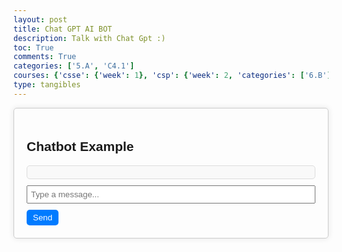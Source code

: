 ```yaml
---
layout: post
title: Chat GPT AI BOT
description: Talk with Chat Gpt :)
toc: True
comments: True
categories: ['5.A', 'C4.1']
courses: {'csse': {'week': 1}, 'csp': {'week': 2, 'categories': ['6.B']}, 'csa': {'week': 1}}
type: tangibles
---
```


<!DOCTYPE html>
<html lang="en">
<head>
  <meta charset="UTF-8">
  <meta name="viewport" content="width=device-width, initial-scale=1.0">
  <title>Chatbot Example</title>
  <style>
    body {
      font-family: Arial, sans-serif;
    }
    #chat-container {
      max-width: 600px;
      margin: 0 auto;
      padding: 20px;
      border: 1px solid #ccc;
      border-radius: 5px;
      box-shadow: 0 0 10px rgba(0, 0, 0, 0.1);
    }
    #chat-messages {
      margin-bottom: 10px;
      padding: 10px;
      border: 1px solid #ddd;
      border-radius: 5px;
      background-color: #f9f9f9;
      max-height: 300px;
      overflow-y: auto;
    }
    #user-input {
      width: 100%;
      padding: 5px;
    }
    #send-button {
      margin-top: 10px;
      padding: 5px 10px;
      background-color: #007bff;
      color: #fff;
      border: none;
      border-radius: 5px;
      cursor: pointer;
    }
  </style>
</head>
<body>
  <div id="chat-container">
    <h2>Chatbot Example</h2>
    <div id="chat-messages"></div>
    <input type="text" id="user-input" placeholder="Type a message...">
    <button id="send-button">Send</button>
  </div>

  <script>
    document.addEventListener("DOMContentLoaded", () => {
      const chatMessages = document.getElementById("chat-messages");
      const userInput = document.getElementById("user-input");
      const sendButton = document.getElementById("send-button");

      function appendMessage(sender, message) {
        const messageDiv = document.createElement("div");
        messageDiv.className = "message";
        messageDiv.innerHTML = `<strong>${sender}:</strong> ${message}`;
        chatMessages.appendChild(messageDiv);
        chatMessages.scrollTop = chatMessages.scrollHeight;
      }

      function getChatbotResponse(input) {
        const apiKey = "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"; // Replace with your actual API key
        const url = "https://api.openai.com/v1/engines/davinci-codex/completions";

        fetch(url, {
          method: "POST",
          headers: {
            "Content-Type": "application/json",
            "Authorization": `Bearer ${apiKey}`
          },
          body: JSON.stringify({
            prompt: input,
            max_tokens: 50
          })
        })
        .then(response => response.json())
        .then(data => {
          const botResponse = data.choices[0].text.trim();
          appendMessage("Chatbot", botResponse);
        })
        .catch(error => {
          console.error("Error:", error);
        });
      }

      sendButton.addEventListener("click", () => {
        const userMessage = userInput.value.trim();
        if (userMessage !== "") {
          appendMessage("You", userMessage);
          userInput.value = "";
          getChatbotResponse(userMessage);
        }
      });

      userInput.addEventListener("keydown", event => {
        if (event.key === "Enter") {
          event.preventDefault();
          sendButton.click();
        }
      });
    });
  </script>
</body>
</html>
